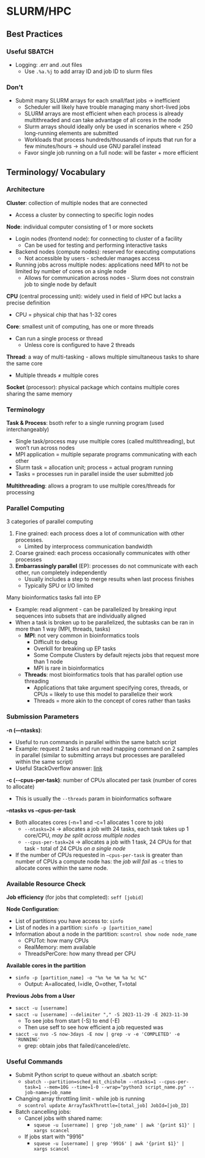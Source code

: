 # SLURM/HPC
## Best Practices
### Useful SBATCH
- Logging: .err and .out files
  - Use `.%a.%j` to add array ID and job ID to slurm files 

### Don't
- Submit many SLURM arrays for each small/fast jobs → inefficient  
  - Scheduler will likely have trouble managing many short-lived jobs 
  - SLURM arrays are most efficient when each process is already multithreaded and can take advantage of all cores in the node 
  - Slurm arrays should ideally only be used in scenarios where < 250 long-running elements are submitted 
  - Workloads that process hundreds/thousands of inputs that run for a few minutes/hours → should use GNU parallel instead 
  - Favor single job running on a full node: will be faster + more efficient 



## Terminology/ Vocabulary
### Architecture
**Cluster**:  collection of multiple nodes that are connected  
- Access a cluster by connecting to specific login nodes  

**Node**: individual computer consisting of 1 or more sockets  
- Login nodes (frontend node): for connecting to cluster of a facility  
  - Can be used for testing and performing interactive tasks  
- Backend nodes (compute nodes): reserved for executing computations  
  - Not accessible by users - scheduler manages access   
- Running jobs across multiple nodes: applications need MPI to not be limited by number of cores on a single node  
  - Allows for communication across nodes - Slurm does not constrain job to single node by default  

**CPU** (central processing unit): widely used in field of HPC but lacks a precise definition  
- CPU = physical chip that has 1-32 cores  

**Core**: smallest unit of computing, has one or more threads 
- Can run a single process or thread  
  - Unless core is configured to have 2 threads  

**Thread**: a way of multi-tasking - allows multiple simultaneous tasks to share the same core 
- Multiple threads ≠ multiple cores 

**Socket** (processor): physical package which contains multiple cores sharing the same memory  

### Terminology
**Task & Process**: bsoth refer to a single running program (used interchangeably)   
- Single task/process may use multiple cores (called multithreading), but won’t run across nodes  
- MPI application = multiple separate programs communicating with each other 
- Slurm task = allocation unit; process = actual program running 
- Tasks = processes run in parallel inside the user submitted job 

**Multithreading**: allows a program to use multiple cores/threads for processing

### Parallel Computing 
3 categories of parallel computing 
1. Fine grained: each process does a lot of communication with other processes. 
    - Limited by interprocess communication bandwidth 
2. Coarse grained: each process occasionally communicates with other processes 
3. **Embarrassingly parallel** (EP): processes do not communicate with each other, run completely independently 
    - Usually includes a step to merge results when last process finishes  
    - Typically SPU or I/O limited   

Many bioinformatics tasks fall into EP
- Example: read alignment - can be parallelized by breaking input sequences into subsets that are individually aligned   
- When a task is broken up to be parallelized, the subtasks can be ran in more than 1 way (MPI, threads, tasks) 
  - **MPI**: not very common in bioinformatics tools  
    - Difficult to debug  
    - Overkill for breaking up EP tasks 
    - Some Compute Clusters by default rejects jobs that request more than 1 node 
    - MPI is rare in bioinformatics 
  - **Threads**: most bioinformatics tools that has parallel option use threading 
    - Applications that take argument specifying cores, threads, or CPUs = likely to use this model to parallelize their work 
    - Threads = more akin to the concept of cores rather than tasks

### Submission Parameters 
**-n (—ntasks)**: 
- Useful to run commands in parallel within the same batch script 
- Example: request 2 tasks and run read mapping command on 2 samples in parallel (similar to submitting arrays but processes are paralleled within the same script)
- Useful StackOverflow answer: [link](https://stackoverflow.com/questions/39186698/what-does-the-ntasks-or-n-tasks-does-in-slurm)

**-c (--cpus-per-task)**: number of CPUs allocated per task (number of cores to allocate)   
- This is usually the `--threads` param in bioinformatics software  

**–ntasks vs –cpus-per-task** 
- Both allocates cores (-n=1 and -c=1 allocates 1 core to job) 
  - `--ntasks=24` → allocates a job with 24 tasks, each task takes up 1 core/CPU, _may be split across multiple nodes_  
  - `--cpus-per-task=24` → allocates a job with 1 task, 24 CPUs for that task - total of 24 CPUs _on a single node_  
- If the number of CPUs requested in `–cpus-per-task` is greater than number of CPUs a compute node has: the _job will fail_  as `-c` tries to allocate cores within the same node.  

### Available Resource Check 
**Job efficiency** (for jobs that completed): `seff [jobid]`  

**Node Configuration**: 
- List of partitions you have access to: `sinfo`
- List of nodes in a partition: `sinfo -p [partition_name]`  
- Information about a node in the partition: `scontrol show node node_name`
  - CPUTot: how many CPUs
  - RealMemory: mem available
  - ThreadsPerCore: how many thread per CPU

**Available cores in the partition**
- `sinfo -p [partition_name] -o "%n %e %m %a %c %C"`
  - Output: A=allocated, I=idle, O=other, T=total

**Previous Jobs from a User**
- `sacct -u [username]`
- `sacct -u [username] --delimiter "," -S 2023-11-29 -E 2023-11-30`
  - To see jobs from start (-S) to end (-E) 
  - Then use seff to see how efficient a job requested was 
- `sacct -u nvo -S now-3days -E now | grep -v -e 'COMPLETED' -e 'RUNNING'`  
  - grep: obtain jobs that failed/canceled/etc.  



### Useful Commands
- Submit Python script to queue without an .sbatch script: 
  - `sbatch --partition=sched_mit_chisholm --ntasks=1 --cpus-per-task=1 --mem=10G --time=1-0 --wrap="python3 script_name.py" --job-name=job_name`  
- Changing array throttling limit - while job is running 
  - `scontrol update ArrayTaskThrottle=[total_job] JobId=[job_ID]`
- Batch cancelling jobs:
  - Cancel jobs with shared name: 
    - `squeue -u [username] | grep 'job_name' | awk '{print $1}' | xargs scancel`
  - If jobs start with "9916"
    - `squeue -u [username] | grep '9916' | awk '{print $1}' | xargs scancel`
